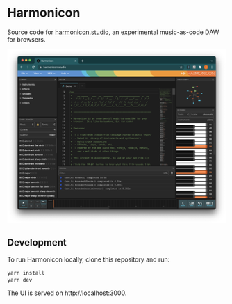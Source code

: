 # Harmonicon

Source code for [harmonicon.studio](https://harmonicon.studio), an experimental music-as-code DAW for browsers.

<img src="packages/web/public/screenshot.png" />


## Development

To run Harmonicon locally, clone this repository and run:

```
yarn install
yarn dev
```

The UI is served on http://localhost:3000.
